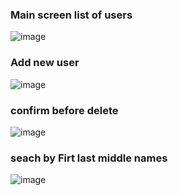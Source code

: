 ### Main screen list of users

![image](https://github.com/Azamat229/MiniHRMSystem/assets/51823189/b67e703a-084a-4e4d-be1d-6dbb865e0009)


### Add new user 

![image](https://github.com/Azamat229/MiniHRMSystem/assets/51823189/4acba388-b48d-40f3-9fd3-9211109453ea)

### confirm before delete

![image](https://github.com/Azamat229/MiniHRMSystem/assets/51823189/619dbad8-40b9-4031-8492-851e14e1c70a)

### seach by Firt  last middle names 

![image](https://github.com/Azamat229/MiniHRMSystem/assets/51823189/c5c8892c-b0a2-47bc-977d-13b830187ea3)
